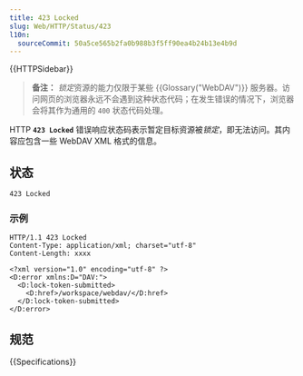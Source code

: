 ```yaml
---
title: 423 Locked
slug: Web/HTTP/Status/423
l10n:
  sourceCommit: 50a5ce565b2fa0b988b3f5ff90ea4b24b13e4b9d
---
```


{{HTTPSidebar}}

> **备注：** *锁定*资源的能力仅限于某些 {{Glossary("WebDAV")}} 服务器。访问网页的浏览器永远不会遇到这种状态代码；在发生错误的情况下，浏览器会将其作为通用的 `400` 状态代码处理。

HTTP **`423 Locked`** 错误响应状态码表示暂定目标资源被*锁定*，即无法访问。其内容应包含一些 WebDAV XML 格式的信息。

## 状态

```http
423 Locked
```

### 示例

```http
HTTP/1.1 423 Locked
Content-Type: application/xml; charset="utf-8"
Content-Length: xxxx

<?xml version="1.0" encoding="utf-8" ?>
<D:error xmlns:D="DAV:">
  <D:lock-token-submitted>
    <D:href>/workspace/webdav/</D:href>
  </D:lock-token-submitted>
</D:error>
```

## 规范

{{Specifications}}
